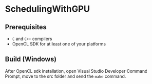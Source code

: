 # SchedulingWithGPU

## Prerequisites
- `C` and `C++` compilers
- OpenCL SDK for at least one of your platforms

## Build (Windows)
After OpenCL sdk installation, open Visual Studio Developer Command Prompt, move to the src folder and send the `make` command.


